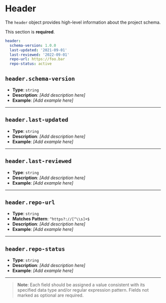 # Header

The `header` object provides high-level information about the project schema.

This section is **required**.

```yaml
header:
  schema-version: 1.0.0 
  last-updated: '2021-09-01'
  last-reviewed: '2022-09-01'
  repo-url: https://foo.bar
  repo-status: active
```


## `header.schema-version`
- **Type**: `string`
- **Description**: *[Add description here]*
- **Example**: *[Add example here]*

---

## `header.last-updated`
- **Type**: `string`
- **Description**: *[Add description here]*
- **Example**: *[Add example here]*

---

## `header.last-reviewed`
- **Type**: `string`
- **Description**: *[Add description here]*
- **Example**: *[Add example here]*

---

## `header.repo-url`
- **Type**: `string`
- **Matches Pattern**: `^https?://[^\\s]+$`
- **Description**: *[Add description here]*
- **Example**: *[Add example here]*

---

## `header.repo-status`
- **Type**: `string`
- **Description**: *[Add description here]*
- **Example**: *[Add example here]*

---

> **Note**: Each field should be assigned a value consistent with its specified data type and/or regular expression pattern. Fields not marked as optional are required.
